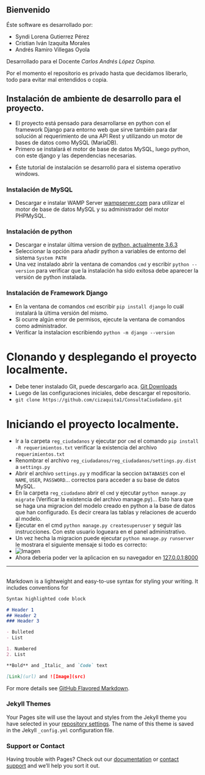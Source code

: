 ## Bienvenido

Éste software es desarrollado por:
- Syndi Lorena Gutierrez Pérez
- Cristian Iván Izaquita Morales
- Andrés Ramiro Villegas Oyola

Desarrollado para el Docente _Carlos Andrés López Ospina._


Por el momento el repositorio es privado hasta que decidamos liberarlo, todo para evitar mal entendidos o copia.

## Instalación de ambiente de desarrollo para el proyecto.
- El proyecto está pensado para desarrollarse en python con el framework Django para entorno web que sirve también para dar solución al requerimiento de una API Rest y utilizando un motor de bases de datos como MySQL (MariaDB). 
- Primero se instalará el motor de base de datos MySQL, luego python, con este django y las dependencias necesarias.
* Éste tutorial de instalación se desarrolló para el sistema operativo windows.

### Instalación de MySQL
- Descargar e instalar WAMP Server [wampserver.com](http://www.wampserver.com/en/) para utilizar el motor de base de datos MySQL y su administrador del motor PHPMySQL.

### Instalación de python
- Descargar e instalar última version de [python, actualmente 3.6.3](https://www.python.org/downloads/)
- Seleccionar la opción para añadir python a variables de entorno del sistema `System PATH`
- Una vez instalado abrir la ventana de comandos `cmd` y escribir `python --version` para verificar que la instalación ha sido exitosa debe aparecer la versión de python instalada.

### Instalación de Framework Django
- En la ventana de comandos `cmd` escribir `pip install django` lo cuál instalará la última versión del mismo.
- Si ocurre algún error de permisos, ejecute la ventana de comandos como administrador.
- Verificar la instalacion escribiendo `python -m django --version`


# Clonando y desplegando el proyecto localmente.
- Debe tener instalado Git, puede descargarlo aca. [Git Downloads](https://git-scm.com/downloads)
- Luego de las configuraciones iniciales, debe descargar el repositorio.
- `git clone https://github.com/cizaquita1/ConsultaCiudadano.git`

# Iniciando el proyecto localmente.
- Ir a la carpeta `reg_ciudadanos` y ejecutar por `cmd` el comando `pip install -R requerimientos.txt` verificar la existencia del archivo `requerimientos.txt`
- Renombrar el archivo `reg_ciudadanos/reg_ciudadanos/settings.py.dist` a `settings.py`
- Abrir el archivo `settings.py` y modificar la seccion `DATABASES` con el `NAME`, `USER`, `PASSWORD`... correctos para acceder a su base de datos MySQL.
- En la carpeta `reg_ciudadano` abrir el `cmd` y ejecutar `python manage.py migrate` (Verificar la existencia del archivo manage.py)... Esto hara que se haga una migracion del modelo creado en python a la base de datos que han configurado. Es decir creara las tablas y relaciones de acuerdo al modelo.
- Ejecutar en el cmd `python manage.py createsuperuser` y seguir las instrucciones. Con este usuario logueara en el panel administrativo.
- Un vez hecha la migracion puede ejecutar `python manage.py runserver` le mostrara el siguiente mensaje si todo es correcto:
- ![Imagen](https://i.imgur.com/rc4RGR4.png) 
- Ahora deberia poder ver la aplicacion en su navegador en [127.0.0.1:8000](http://127.0.0.1:8000)









--------------------------------------------------------------------

## 

Markdown is a lightweight and easy-to-use syntax for styling your writing. It includes conventions for

```markdown
Syntax highlighted code block

# Header 1
## Header 2
### Header 3

- Bulleted
- List

1. Numbered
2. List

**Bold** and _Italic_ and `Code` text

[Link](url) and ![Image](src)
```

For more details see [GitHub Flavored Markdown](https://guides.github.com/features/mastering-markdown/).

### Jekyll Themes

Your Pages site will use the layout and styles from the Jekyll theme you have selected in your [repository settings](https://github.com/cizaquita1/ConsultaCiudadano/settings). The name of this theme is saved in the Jekyll `_config.yml` configuration file.

### Support or Contact

Having trouble with Pages? Check out our [documentation](https://help.github.com/categories/github-pages-basics/) or [contact support](https://github.com/contact) and we’ll help you sort it out.
